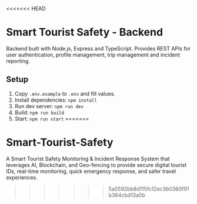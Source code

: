 <<<<<<< HEAD
# Smart Tourist Safety - Backend


Backend built with Node.js, Express and TypeScript. Provides REST APIs for user authentication, profile management, trip management and incident reporting.


## Setup
1. Copy `.env.example` to `.env` and fill values.
2. Install dependencies: `npm install`
3. Run dev server: `npm run dev`
4. Build: `npm run build`
5. Start: `npm run start`
=======
# Smart-Tourist-Safety
A Smart Tourist Safety Monitoring &amp; Incident Response System that leverages AI, Blockchain, and Geo-fencing to provide secure digital tourist IDs, real-time monitoring, quick emergency response, and safer travel experiences.
>>>>>>> 5a0592bb8d115fc12ec3b0360f91b384cbd13a0b

